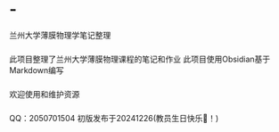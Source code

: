 # -
兰州大学薄膜物理学笔记整理
###
此项目整理了兰州大学薄膜物理课程的笔记和作业
此项目使用Obsidian基于Markdown编写
###
欢迎使用和维护资源
###
QQ：2050701504
初版发布于20241226(教员生日快乐🎂！)
